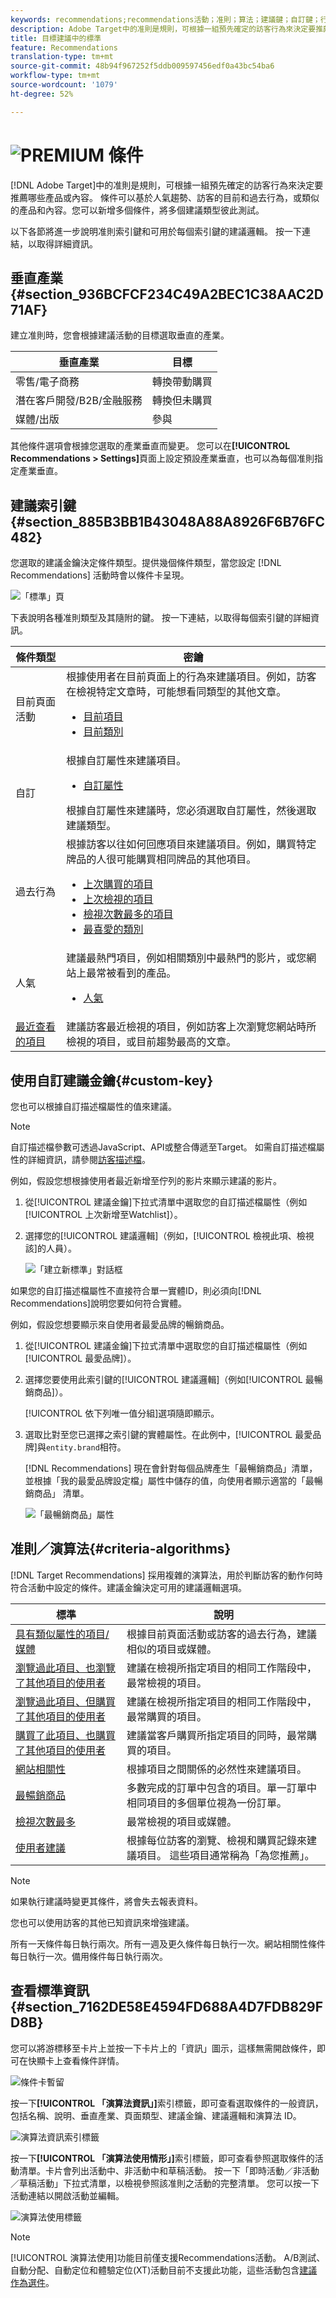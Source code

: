 ```yaml
---
keywords: recommendations;recommendations活動；准則；算法；建議鍵；自訂鍵；行業垂直；零售；eccommerce;lead generation;b2b；金融服務；媒體；發佈
description: Adobe Target中的准則是規則，可根據一組預先確定的訪客行為來決定要推薦哪些產品或內容。
title: 目標建議中的標準
feature: Recommendations
translation-type: tm+mt
source-git-commit: 48b94f967252f5ddb009597456edf0a43bc54ba6
workflow-type: tm+mt
source-wordcount: '1079'
ht-degree: 52%

---
```



# ![PREMIUM](/help/assets/premium.png) 條件

[!DNL Adobe Target]中的准則是規則，可根據一組預先確定的訪客行為來決定要推薦哪些產品或內容。 條件可以基於人氣趨勢、訪客的目前和過去行為，或類似的產品和內容。您可以新增多個條件，將多個建議類型彼此測試。

以下各節將進一步說明准則索引鍵和可用於每個索引鍵的建議邏輯。 按一下連結，以取得詳細資訊。

## 垂直產業 {#section_936BCFCF234C49A2BEC1C38AAC2D71AF}

建立准則時，您會根據建議活動的目標選取垂直的產業。

| 垂直產業 | 目標 |
|--- |--- |
| 零售/電子商務 | 轉換帶動購買 |
| 潛在客戶開發/B2B/金融服務 | 轉換但未購買 |
| 媒體/出版 | 參與 |

其他條件選項會根據您選取的產業垂直而變更。 您可以在&#x200B;**[!UICONTROL Recommendations > Settings]**&#x200B;頁面上設定預設產業垂直，也可以為每個准則指定產業垂直。

## 建議索引鍵{#section_885B3BB1B43048A88A8926F6B76FC482}

您選取的建議金鑰決定條件類型。提供幾個條件類型，當您設定 [!DNL Recommendations] 活動時會以條件卡呈現。

![「標準」頁](/help/c-recommendations/c-algorithms/assets/criteria-page.png)

下表說明各種准則類型及其隨附的鍵。 按一下連結，以取得每個索引鍵的詳細資訊。

| 條件類型 | 密鑰 |
|--- |--- |
| 目前頁面活動 | 根據使用者在目前頁面上的行為來建議項目。例如，訪客在檢視特定文章時，可能想看同類型的其他文章。<ul><li>[目前項目](/help/c-recommendations/c-algorithms/base-the-recommendation-on-a-recommendation-key.md#current-item)</li><li>[目前類別](/help/c-recommendations/c-algorithms/base-the-recommendation-on-a-recommendation-key.md#current-category)</li></ul> |
| 自訂 | 根據自訂屬性來建議項目。<ul><li>[自訂屬性](/help/c-recommendations/c-algorithms/base-the-recommendation-on-a-recommendation-key.md#custom)</li></ul>根據自訂屬性來建議時，您必須選取自訂屬性，然後選取建議類型。 |
| 過去行為 | 根據訪客以往如何回應項目來建議項目。例如，購買特定牌品的人很可能購買相同牌品的其他項目。<ul><li>[上次購買的項目](/help/c-recommendations/c-algorithms/base-the-recommendation-on-a-recommendation-key.md#last-purchased)</li><li>[上次檢視的項目](/help/c-recommendations/c-algorithms/base-the-recommendation-on-a-recommendation-key.md#last-viewed)</li><li>[檢視次數最多的項目](/help/c-recommendations/c-algorithms/base-the-recommendation-on-a-recommendation-key.md#most-viewed-logic)</li><li>[最喜愛的類別](/help/c-recommendations/c-algorithms/base-the-recommendation-on-a-recommendation-key.md#favorite-category)</li></ul> |
| 人氣 | 建議最熱門項目，例如相關類別中最熱門的影片，或您網站上最常被看到的產品。<ul><li>[人氣](/help/c-recommendations/c-algorithms/base-the-recommendation-on-a-recommendation-key.md#popularity)</li></ul> |
| [最近查看的項目](/help/c-recommendations/c-algorithms/base-the-recommendation-on-a-recommendation-key.md#recently-viewed) | 建議訪客最近檢視的項目，例如訪客上次瀏覽您網站時所檢視的項目，或目前趨勢最高的文章。 |

## 使用自訂建議金鑰{#custom-key}

您也可以根據自訂描述檔屬性的值來建議。

>[!NOTE]
>
>自訂描述檔參數可透過JavaScript、API或整合傳遞至Target。 如需自訂描述檔屬性的詳細資訊，請參閱[訪客描述檔](/help/c-target/c-visitor-profile/visitor-profile.md)。

例如，假設您想根據使用者最近新增至佇列的影片來顯示建議的影片。

1. 從[!UICONTROL 建議金鑰]下拉式清單中選取您的自訂描述檔屬性（例如[!UICONTROL 上次新增至Watchlist]）。

1. 選擇您的[!UICONTROL 建議邏輯]（例如，[!UICONTROL 檢視此項、檢視該]的人員）。

   ![「建立新標準」對話框](/help/c-recommendations/c-algorithms/assets/custom-key1.png)

如果您的自訂描述檔屬性不直接符合單一實體ID，則必須向[!DNL Recommendations]說明您要如何符合實體。

例如，假設您想要顯示來自使用者最愛品牌的暢銷商品。

1. 從[!UICONTROL 建議金鑰]下拉式清單中選取您的自訂描述檔屬性（例如[!UICONTROL 最愛品牌]）。

1. 選擇您要使用此索引鍵的[!UICONTROL 建議邏輯]（例如[!UICONTROL 最暢銷商品]）。

   [!UICONTROL 依下列唯一值分組]選項隨即顯示。

1. 選取比對至您已選擇之索引鍵的實體屬性。在此例中，[!UICONTROL 最愛品牌]與`entity.brand`相符。

   [!DNL Recommendations] 現在會針對每個品牌產生「最暢銷商品」清單，並根據「我的最愛品牌設定檔」屬性中儲存的值，向使用者顯示適當的「最暢銷商品」  清單。

   ![「最暢銷商品」屬性](/help/c-recommendations/c-algorithms/assets/custom-key2.png)

## 准則／演算法{#criteria-algorithms}

[!DNL Target Recommendations] 採用複雜的演算法，用於判斷訪客的動作何時符合活動中設定的條件。建議金鑰決定可用的建議邏輯選項。

| 標準 | 說明 |
|--- |--- |
| [具有類似屬性的項目/媒體](/help/c-recommendations/c-algorithms/base-the-recommendation-on-a-recommendation-key.md#similar-attributes) | 根據目前頁面活動或訪客的過去行為，建議相似的項目或媒體。 |
| [瀏覽過此項目、也瀏覽了其他項目的使用者](/help/c-recommendations/c-algorithms/base-the-recommendation-on-a-recommendation-key.md#viewed-viewed) | 建議在檢視所指定項目的相同工作階段中，最常檢視的項目。 |
| [瀏覽過此項目、但購買了其他項目的使用者](/help/c-recommendations/c-algorithms/base-the-recommendation-on-a-recommendation-key.md#viewed-bought) | 建議在檢視所指定項目的相同工作階段中，最常購買的項目。 |
| [購買了此項目、也購買了其他項目的使用者](/help/c-recommendations/c-algorithms/base-the-recommendation-on-a-recommendation-key.md#bought-bought) | 建議當客戶購買所指定項目的同時，最常購買的項目。 |
| [網站相關性](/help/c-recommendations/c-algorithms/base-the-recommendation-on-a-recommendation-key.md#site-affinity) | 根據項目之間關係的必然性來建議項目。 |
| [最暢銷商品](/help/c-recommendations/c-algorithms/base-the-recommendation-on-a-recommendation-key.md#top-sellers) | 多數完成的訂單中包含的項目。單一訂單中相同項目的多個單位視為一份訂單。 |
| [檢視次數最多](/help/c-recommendations/c-algorithms/base-the-recommendation-on-a-recommendation-key.md#most-viewed) | 最常檢視的項目或媒體。 |
| [使用者建議](/help/c-recommendations/c-algorithms/base-the-recommendation-on-a-recommendation-key.md#user-based) | 根據每位訪客的瀏覽、檢視和購買記錄來建議項目。 這些項目通常稱為「為您推薦」。 |

>[!NOTE]
>
>如果執行建議時變更其條件，將會失去報表資料。

您也可以使用訪客的其他已知資訊來增強建議。

所有一天條件每日執行兩次。所有一週及更久條件每日執行一次。網站相關性條件每日執行一次。備用條件每日執行兩次。

## 查看標準資訊{#section_7162DE58E4594FD688A4D7FDB829FD8B}

您可以將游標移至卡片上並按一下卡片上的「資訊」圖示，這樣無需開啟條件，即可在快顯卡上查看條件詳情。

![條件卡暫留](/help/c-recommendations/c-algorithms/assets/criteria_hover.png)

按一下&#x200B;**[!UICONTROL 「演算法資訊」]**&#x200B;索引標籤，即可查看選取條件的一般資訊，包括名稱、說明、垂直產業、頁面類型、建議金鑰、建議邏輯和演算法 ID。

![演算法資訊索引標籤](/help/c-recommendations/c-algorithms/assets/criteria_info.png)

按一下&#x200B;**[!UICONTROL 「演算法使用情形」]**&#x200B;索引標籤，即可查看參照選取條件的活動清單。卡片會列出活動中、非活動中和草稿活動。 按一下「即時活動／非活動／草稿活動」下拉式清單，以檢視參照該准則之活動的完整清單。 您可以按一下活動連結以開啟活動並編輯。

![演算法使用標籤](/help/c-recommendations/c-algorithms/assets/criteria_usage.png)

>[!NOTE]
>
>[!UICONTROL 演算法使用]功能目前僅支援Recommendations活動。 A/B測試、自動分配、自動定位和體驗定位(XT)活動目前不支援此功能，這些活動包含[建議作為選件](/help/c-recommendations/recommendations-as-an-offer.md)。
